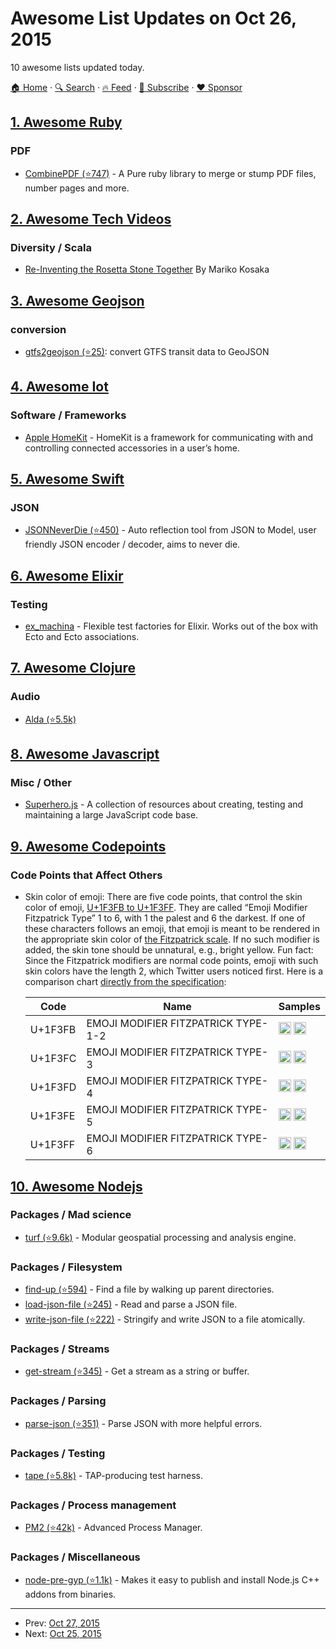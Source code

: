 # Awesome List Updates on Oct 26, 2015

10 awesome lists updated today.

[🏠 Home](/README.md) · [🔍 Search](https://www.trackawesomelist.com/search/) · [🔥 Feed](https://www.trackawesomelist.com/rss.xml) · [📮 Subscribe](https://trackawesomelist.us17.list-manage.com/subscribe?u=d2f0117aa829c83a63ec63c2f&id=36a103854c) · [❤️  Sponsor](https://github.com/sponsors/theowenyoung)



## [1. Awesome Ruby](/content/markets/awesome-ruby/README.md)

### PDF

*   [CombinePDF (⭐747)](https://github.com/boazsegev/combine_pdf) - A Pure ruby library to merge or stump PDF files, number pages and more.

## [2. Awesome Tech Videos](/content/lucasviola/awesome-tech-videos/README.md)

### Diversity / Scala

*   [Re-Inventing the Rosetta Stone Together](https://www.youtube.com/watch?v=OOzAly5Rs7g) By Mariko Kosaka

## [3. Awesome Geojson](/content/tmcw/awesome-geojson/README.md)

### conversion

*   [gtfs2geojson (⭐25)](https://github.com/tmcw/gtfs2geojson): convert GTFS transit data to GeoJSON

## [4. Awesome Iot](/content/HQarroum/awesome-iot/README.md)

### Software / Frameworks

*   [Apple HomeKit](https://developer.apple.com/homekit/) - HomeKit is a framework for communicating with and controlling connected accessories in a user’s home.

## [5. Awesome Swift](/content/matteocrippa/awesome-swift/README.md)

### JSON

*   [JSONNeverDie (⭐450)](https://github.com/johnlui/JSONNeverDie) - Auto reflection tool from JSON to Model, user friendly JSON encoder / decoder, aims to never die.

## [6. Awesome Elixir](/content/h4cc/awesome-elixir/README.md)

### Testing

*   [ex\_machina](https://github.com/thoughtbot/ex_machina) - Flexible test factories for Elixir. Works out of the box with Ecto and Ecto associations.

## [7. Awesome Clojure](/content/razum2um/awesome-clojure/README.md)

### Audio

*   [Alda (⭐5.5k)](https://github.com/alda-lang/alda)

## [8. Awesome Javascript](/content/sorrycc/awesome-javascript/README.md)

### Misc / Other

*   [Superhero.js](http://superherojs.com) - A collection of resources about creating, testing and maintaining a large JavaScript code base.

## [9. Awesome Codepoints](/content/Codepoints/awesome-codepoints/README.md)

### Code Points that Affect Others

*   Skin color of emoji: There are five code points, that control the skin color
    of emoji, [U+1F3FB to U+1F3FF](https://codepoints.net/U+1F3FB..U+1F3FF).
    They are called “Emoji Modifier Fitzpatrick Type” 1 to 6, with 1 the palest
    and 6 the darkest. If one of these characters follows an emoji, that emoji
    is meant to be rendered in the appropriate skin color of [the Fitzpatrick
    scale](https://en.wikipedia.org/wiki/Fitzpatrick_scale). If no such
    modifier is added, the skin tone should be unnatural, e. g., bright yellow.
    Fun fact: Since the Fitzpatrick modifiers are normal code points, emoji
    with such skin colors have the length 2, which Twitter users noticed first.
    Here is a comparison chart [directly from the
    specification](http://www.unicode.org/reports/tr51/tr51-2.html#Diversity):

    | Code    | Name                                | Samples                                                                                                                                                                                                                              |
    | ------- | ----------------------------------- | ------------------------------------------------------------------------------------------------------------------------------------------------------------------------------------------------------------------------------------ |
    | U+1F3FB | EMOJI MODIFIER FITZPATRICK TYPE-1-2 | <img src="http://www.unicode.org/reports/tr51/images/other/swatch-type-1-2.png" alt="" height="20" width="auto"> <img src="http://www.unicode.org/reports/tr51/images/other/swatch-type-1-2-bw.png" alt="" height="20" width="auto"> |
    | U+1F3FC | EMOJI MODIFIER FITZPATRICK TYPE-3   | <img src="http://www.unicode.org/reports/tr51/images/other/swatch-type-3.png" alt="" height="20" width="auto">   <img src="http://www.unicode.org/reports/tr51/images/other/swatch-type-3-bw.png" alt="" height="20" width="auto">   |
    | U+1F3FD | EMOJI MODIFIER FITZPATRICK TYPE-4   | <img src="http://www.unicode.org/reports/tr51/images/other/swatch-type-4.png" alt="" height="20" width="auto">   <img src="http://www.unicode.org/reports/tr51/images/other/swatch-type-4-bw.png" alt="" height="20" width="auto">   |
    | U+1F3FE | EMOJI MODIFIER FITZPATRICK TYPE-5   | <img src="http://www.unicode.org/reports/tr51/images/other/swatch-type-5.png" alt="" height="20" width="auto">   <img src="http://www.unicode.org/reports/tr51/images/other/swatch-type-5-bw.png" alt="" height="20" width="auto">   |
    | U+1F3FF | EMOJI MODIFIER FITZPATRICK TYPE-6   | <img src="http://www.unicode.org/reports/tr51/images/other/swatch-type-6.png" alt="" height="20" width="auto">   <img src="http://www.unicode.org/reports/tr51/images/other/swatch-type-6-bw.png" alt="" height="20" width="auto">   |

## [10. Awesome Nodejs](/content/sindresorhus/awesome-nodejs/README.md)

### Packages / Mad science

*   [turf (⭐9.6k)](https://github.com/Turfjs/turf) - Modular geospatial processing and analysis engine.

### Packages / Filesystem

*   [find-up (⭐594)](https://github.com/sindresorhus/find-up) - Find a file by walking up parent directories.
*   [load-json-file (⭐245)](https://github.com/sindresorhus/load-json-file) - Read and parse a JSON file.
*   [write-json-file (⭐222)](https://github.com/sindresorhus/write-json-file) - Stringify and write JSON to a file atomically.

### Packages / Streams

*   [get-stream (⭐345)](https://github.com/sindresorhus/get-stream) - Get a stream as a string or buffer.

### Packages / Parsing

*   [parse-json (⭐351)](https://github.com/sindresorhus/parse-json) - Parse JSON with more helpful errors.

### Packages / Testing

*   [tape (⭐5.8k)](https://github.com/substack/tape) - TAP-producing test harness.

### Packages / Process management

*   [PM2 (⭐42k)](https://github.com/Unitech/pm2) - Advanced Process Manager.

### Packages / Miscellaneous

*   [node-pre-gyp (⭐1.1k)](https://github.com/mapbox/node-pre-gyp) - Makes it easy to publish and install Node.js C++ addons from binaries.

---

- Prev: [Oct 27, 2015](/content/2015/10/27/README.md)
- Next: [Oct 25, 2015](/content/2015/10/25/README.md)
